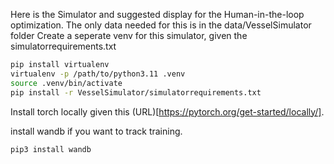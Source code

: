 Here is the Simulator and suggested display for the Human-in-the-loop optimization. 
The only data needed for this is in the data/VesselSimulator folder
Create a seperate venv for this simulator, given the simulatorrequirements.txt


```bash
pip install virtualenv
virtualenv -p /path/to/python3.11 .venv
source .venv/bin/activate
pip install -r VesselSimulator/simulatorrequirements.txt
```


Install torch locally given this (URL)[https://pytorch.org/get-started/locally/].


install wandb if you want to track training. 

```bash
pip3 install wandb
```